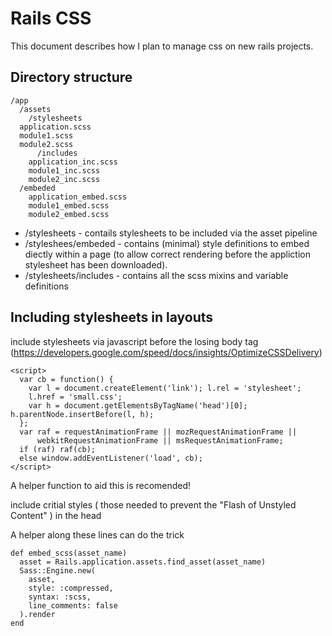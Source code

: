 Rails CSS
=========

This document describes how I plan to manage css on new rails projects.

Directory structure
-------------------


    /app 
      /assets
        /stylesheets
	  application.scss
	  module1.scss
	  module2.scss
          /includes
	    application_inc.scss
	    module1_inc.scss
	    module2_inc.scss
	  /embeded
	    application_embed.scss
	    module1_embed.scss
	    module2_embed.scss


* /stylesheets - contails stylesheets to be included via the asset pipeline
* /styleshees/embeded - contains (minimal) style definitions to embed diectly within a page (to allow correct rendering before the appliction stylesheet has been downloaded).
* /stylesheets/includes - contains all the scss mixins and variable definitions

Including stylesheets in layouts
--------------------------------

include stylesheets via javascript before the losing body tag 
(https://developers.google.com/speed/docs/insights/OptimizeCSSDelivery)

    <script>
      var cb = function() {
        var l = document.createElement('link'); l.rel = 'stylesheet';
        l.href = 'small.css';
        var h = document.getElementsByTagName('head')[0]; h.parentNode.insertBefore(l, h);
      };
      var raf = requestAnimationFrame || mozRequestAnimationFrame ||
          webkitRequestAnimationFrame || msRequestAnimationFrame;
      if (raf) raf(cb);
      else window.addEventListener('load', cb);
    </script>

A helper function to aid this is recomended!


include critial styles ( those needed to prevent the "Flash of Unstyled Content" ) in the head

A helper along these lines can do the trick 


    def embed_scss(asset_name)
      asset = Rails.application.assets.find_asset(asset_name)
      Sass::Engine.new(
        asset,
        style: :compressed,
        syntax: :scss,
        line_comments: false
      ).render
    end




